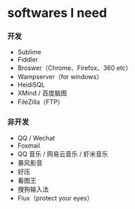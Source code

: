 # softwares I need

### 开发

- Sublime
- Fiddler
- Broswer（Chrome、Firefox、360 etc）
- Wampserver（for windows）
- HeidiSQL
- XMind / 百度脑图
- FileZilla（FTP）


### 非开发

- QQ / Wechat
- Foxmail
- QQ 音乐 / 网易云音乐 / 虾米音乐
- 暴风影音
- 好压
- 看图王
- 搜狗输入法
- Flux（protect your eyes）
